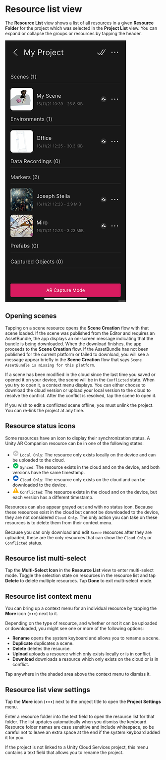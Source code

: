 # Resource list view

The **Resource List** view shows a list of all resources in a given **Resource Folder** for the project which was selected in the **Project List** view. You can expand or collapse the groups or resources by tapping the header.

![Unity AR Mobile Companion Scene Creation Flow](images/resource-list.png)

## Opening scenes

Tapping on a scene resource opens the **Scene Creation** flow with that scene loaded. If the scene was published from the Editor and requires an AssetBundle, the app displays an on-screen message indicating that the bundle is being downloaded. When the download finishes, the app proceeds to the **Scene Creation** flow. If the AssetBundle has not been published for the current platform or failed to download, you will see a message appear briefly in the **Scene Creation** flow that says `Scene AssetBundle is missing for this platform`.

If a scene has been modified in the cloud since the last time you saved or opened it on your device, the scene will be in the `Conflicted` state. When you try to open it, a context menu displays. You can either choose to download the cloud version or upload your local version to the cloud to resolve the conflict. After the conflict is resolved, tap the scene to open it.

If you wish to edit a conflicted scene offline, you must unlink the project. You can re-link the project at any time.

## Resource status icons

Some resources have an icon to display their synchronization status. A Unity AR Companion resource can be in one of the following states:
- ![Local Only](images/sync-icon-local-only.png) `Local Only`: The resource only exists locally on the device and can be uploaded to the cloud.
- ![Synced](images/sync-icon-synced.png) `Synced`: The resource exists in the cloud and on the device, and both versions have the same timestamp.
- ![Cloud Only](images/sync-icon-cloud-only.png) `Cloud Only`: The resource only exists on the cloud and can be downloaded to the device.
- ![Conflicted](images/sync-icon-conflicted.png) `Conflicted`: The resource exists in the cloud and on the device, but each version has a different timestamp.

Resources can also appear grayed out and with no status icon. Because these resources exist in the cloud but cannot be downloaded to the device, they are not considered `Cloud Only`. The only action you can take on these resources is to delete them from their context menu.

Because you can only download and edit `Scene` resources after they are uploaded, these are the only resources that can show the `Cloud Only` or `Conflicted` status.

## Resource list multi-select

Tap the **Multi-Select Icon** in the **Resource List** view to enter multi-select mode. Toggle the selection state on resources in the resource list and tap **Delete** to delete multiple resources. Tap **Done** to exit multi-select mode.

## Resource list context menu

You can bring up a context menu for an individual resource by tapping the **More** icon (&#8226;&#8226;&#8226;) next to it.

Depending on the type of resource, and whether or not it can be uploaded or downloaded, you might see one or more of the following options:

- **Rename** opens the system keyboard and allows you to rename a scene.
- **Duplicate** duplicates a scene.
- **Delete** deletes the resource.
- **Upload** uploads a resource which only exists locally or is in conflict.
- **Download** downloads a resource which only exists on the cloud or is in conflict.

Tap anywhere in the shaded area above the context menu to dismiss it.

## Resource list view settings

Tap the **More** icon (&#8226;&#8226;&#8226;) next to the project title to open the **Project Settings** menu.

Enter a resource folder into the text field to open the resource list for that folder. The list updates automatically when you dismiss the keyboard. Resource folder names are case sensitive and include whitespace, so be careful not to leave an extra space at the end if the system keyboard added it for you.

If the project is not linked to a Unity Cloud Services project, this menu contains a text field that allows you to rename the project.